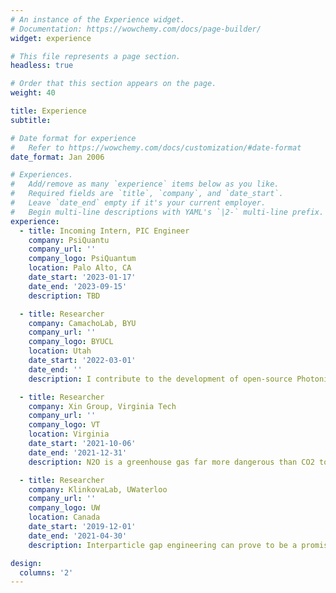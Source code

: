 ```yaml
---
# An instance of the Experience widget.
# Documentation: https://wowchemy.com/docs/page-builder/
widget: experience

# This file represents a page section.
headless: true

# Order that this section appears on the page.
weight: 40

title: Experience
subtitle:

# Date format for experience
#   Refer to https://wowchemy.com/docs/customization/#date-format
date_format: Jan 2006

# Experiences.
#   Add/remove as many `experience` items below as you like.
#   Required fields are `title`, `company`, and `date_start`.
#   Leave `date_end` empty if it's your current employer.
#   Begin multi-line descriptions with YAML's `|2-` multi-line prefix.
experience:
  - title: Incoming Intern, PIC Engineer
    company: PsiQuantu
    company_url: ''
    company_logo: PsiQuantum
    location: Palo Alto, CA
    date_start: '2023-01-17'
    date_end: '2023-09-15'
    description: TBD

  - title: Researcher
    company: CamachoLab, BYU
    company_url: ''
    company_logo: BYUCL
    location: Utah
    date_start: '2022-03-01'
    date_end: ''
    description: I contribute to the development of open-source Photonic Integrated Circuits simulation packages (called Simphony and SiPANN). I am also a top contributor of gdsfactory, an open-source EDA tool for PICs. I also lead the team working on a photonics PDK for the Skywater 130nm foundry.

  - title: Researcher
    company: Xin Group, Virginia Tech
    company_url: ''
    company_logo: VT
    location: Virginia
    date_start: '2021-10-06'
    date_end: '2021-12-31'
    description: N2O is a greenhouse gas far more dangerous than CO2 to the ozone layer. I focused on developing efficient and cost-effective nanocatalysts to mitigate N2O levels in the atmosphere using DFT and MD computations

  - title: Researcher
    company: KlinkovaLab, UWaterloo
    company_url: ''
    company_logo: UW
    location: Canada
    date_start: '2019-12-01'
    date_end: '2021-04-30'
    description: Interparticle gap engineering can prove to be a promising platform for designing high g-factor plasmonic nanopolymers. I studied the chiroptical properties of a novel plasmonic polymer through FDTD simulations. I also worked on a project where I studied the structural stability of nanocatalysts using computational methods.

design:
  columns: '2'
---
```


